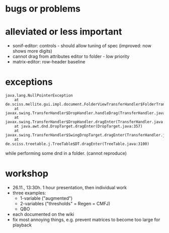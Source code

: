 # bugs or problems

# alleviated or less important

- sonif-editor: controls - should allow tuning of spec (improved: now shows more digits)
- cannot drag from attributes editor to folder - low priority
- matrix-editor: row-header baseline

# exceptions

    java.lang.NullPointerException
    	at de.sciss.mellite.gui.impl.document.FolderViewTransferHandler$FolderTransferHandler$.canImport(FolderViewTransferHandler.scala:79)
    	at javax.swing.TransferHandler$DropHandler.handleDrag(TransferHandler.java:1459)
    	at javax.swing.TransferHandler$DropHandler.dragEnter(TransferHandler.java:1478)
    	at java.awt.dnd.DropTarget.dragEnter(DropTarget.java:357)
    	at javax.swing.TransferHandler$SwingDropTarget.dragEnter(TransferHandler.java:1238)
    	at de.sciss.treetable.j.TreeTable$DT.dragEnter(TreeTable.java:3100)

while performing some dnd in a folder. (cannot reproduce)

# workshop

- 26.11., 13:30h. 1 hour presentation, then individual work
- three examples: 
    - 1-variable ("augmented")
    - 2-variables ("thresholds" = Regen = CMFJ)
    - QBO
- each documented on the wiki
- fix most annoying things, e.g. prevent matrices to become too large for playback

